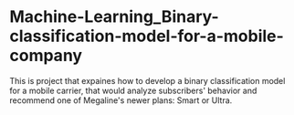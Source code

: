 # Machine-Learning_Binary-classification-model-for-a-mobile-company
This is project that expaines how to develop a binary classification model for a mobile carrier, that would analyze subscribers' behavior and recommend one of Megaline's newer plans: Smart or Ultra.
